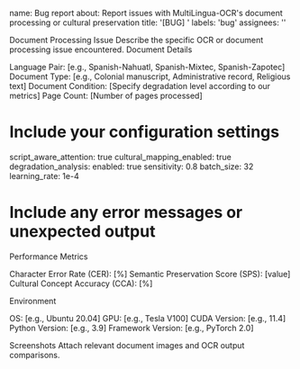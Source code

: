name: Bug report
about: Report issues with MultiLingua-OCR's document processing or cultural preservation
title: '[BUG] '
labels: 'bug'
assignees: ''

Document Processing Issue
Describe the specific OCR or document processing issue encountered.
Document Details

Language Pair: [e.g., Spanish-Nahuatl, Spanish-Mixtec, Spanish-Zapotec]
Document Type: [e.g., Colonial manuscript, Administrative record, Religious text]
Document Condition: [Specify degradation level according to our metrics]
Page Count: [Number of pages processed]

# Include your configuration settings
script_aware_attention: true
cultural_mapping_enabled: true
degradation_analysis:
  enabled: true
  sensitivity: 0.8
batch_size: 32
learning_rate: 1e-4

# Include any error messages or unexpected output

Performance Metrics

Character Error Rate (CER): [%]
Semantic Preservation Score (SPS): [value]
Cultural Concept Accuracy (CCA): [%]

Environment

OS: [e.g., Ubuntu 20.04]
GPU: [e.g., Tesla V100]
CUDA Version: [e.g., 11.4]
Python Version: [e.g., 3.9]
Framework Version: [e.g., PyTorch 2.0]

Screenshots
Attach relevant document images and OCR output comparisons.
